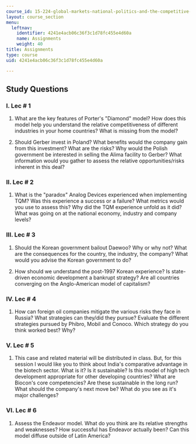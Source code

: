 ```yaml
---
course_id: 15-224-global-markets-national-politics-and-the-competitive-advantage-of-firms-spring-2003
layout: course_section
menu:
  leftnav:
    identifier: 4241e4acb06c36f3c1d78fc455e4d60a
    name: Assignments
    weight: 40
title: Assignments
type: course
uid: 4241e4acb06c36f3c1d78fc455e4d60a

---
```


Study Questions
---------------

### I. Lec # 1

1.  What are the key features of Porter's "Diamond" model? How does this model help you understand the relative competitiveness of different industries in your home countries? What is missing from the model?
    
2.  Should Gerber invest in Poland? What benefits would the company gain from this investment? What are the risks? Why would the Polish government be interested in selling the Alima facility to Gerber? What information would you gather to assess the relative opportunities/risks inherent in this deal?
    

### II. Lec # 2

1.  What is the "paradox" Analog Devices experienced when implementing TQM? Was this experience a success or a failure? What metrics would you use to assess this? Why did the TQM experience unfold as it did? What was going on at the national economy, industry and company levels?
    

### III. Lec # 3

1.  Should the Korean government bailout Daewoo? Why or why not? What are the consequences for the country, the industry, the company? What would you advise the Korean government to do?
    
2.  How should we understand the post-1997 Korean experience? Is state-driven economic development a bankrupt strategy? Are all countries converging on the Anglo-American model of capitalism?
    

### IV. Lec # 4

1.  How can foreign oil companies mitigate the various risks they face in Russia? What strategies can they/did they pursue? Evaluate the different strategies pursued by Phibro, Mobil and Conoco. Which strategy do you think worked best? Why?
    

### V. Lec # 5

1.  This case and related material will be distributed in class. But, for this session I would like you to think about India's comparative advantage in the biotech sector. What is it? Is it sustainable? Is this model of high tech development appropriate for other developing countries? What are Biocon's core competencies? Are these sustainable in the long run? What should the company's next move be? What do you see as it's major challenges?
    

### VI. Lec # 6

1.  Assess the Endeavor model. What do you think are its relative strengths and weaknesses? How successful has Endeavor actually been? Can this model diffuse outside of Latin America?